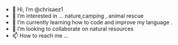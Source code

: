 - 👋 Hi, I’m @chrisaez1
- 👀 I’m interested in ... nature,camping , animal rescue 
- 🌱 I’m currently learning how to code and improve my language .
- 💞️ I’m looking to collaborate on natural resources 
- 📫 How to reach me ...

<!---
chrisaez1/chrisaez1 is a ✨ special ✨ repository because its `README.md` (this file) appears on your GitHub profile.
You can click the Preview link to take a look at your changes.
--->
